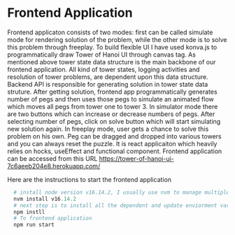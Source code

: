# Frontend Application
Frontend applicaton consists of two modes: first can be called simulate mode for rendering solution of the problem, while the other mode is to solve this problem through freeplay. To build flexible UI I have used konva.js to programmatically draw Tower of Hanoi UI through canvas tag. As mentioned above tower state data structure is the main backbone of our frontend application. All kind of tower states, logging activities and resolution of tower problems, are dependent upon this data structure. Backend API is responsible for generating solution in tower state data struture. After getting solution, frontend app programmatically generates number of pegs and then uses those pegs to simulate an animated flow which moves all pegs from tower one to tower 3. In simulator mode there are two buttons which can increase or decrease numbers of pegs. After selecting number of pegs, click on solve button which will start simulating new solution again. In freeplay mode, user gets a chance to solve this problem on his own. Peg can be dragged and dropped into various towers and you can always reset the puzzle. It is react applicaiton which heavily relies on hocks, useEffect and functional component. Frontend application can be accessed from this URL https://tower-of-hanoi-ui-7c6aeeb204e8.herokuapp.com/

Here are the instructions to start the frontend application 
```python
  # install node version v16.14.2, I usually use nvm to manage multiple node version on my system.
  nvm install v16.14.2
  # next step is to install all the dependent and update enviorment variable with valid backend url
  npm instll
  # To frontend application
  npm run start
```